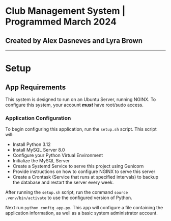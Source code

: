# Club Management System | Programmed March 2024

## Created by Alex Dasneves and Lyra Brown

---

# Setup

## App Requirements

This system is designed to run on an Ubuntu Server, running NGINX. To configure this system, your account ***must*** have root/sudo access.

### Application Configuration

To begin configuring this application, run the `setup.sh` script. This script will:

* Install Python 3.12
* Install MySQL Server 8.0
* Configure your Python Virtual Environment
* Initialize the MySQL Server
* Create a Systemd Service to serve this project using Gunicorn
* Provide instructions on how to configure NGINX to serve this server
* Create a Crontask (Service that runs at specified intervals) to backup the database and restart the server every week.

After running the `setup.sh` script, run the command `source .venv/bin/activate` to use the configured version of Python.

Next run `python config_app.py`. This app will configure a file containing the application information, as well as a basic system administrator account.
